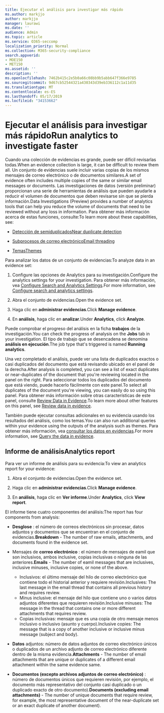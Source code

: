 ```yaml
---
title: Ejecutar el análisis para investigar más rápido
ms.author: markjjo
author: markjjo
manager: laurawi
ms.date: ''
audience: Admin
ms.topic: article
ms.service: O365-seccomp
localization_priority: Normal
ms.collection: M365-security-compliance
search.appverid:
- MOE150
- MET150
ms.assetid: ''
description: ''
ms.openlocfilehash: 7462b415c2e5b0a66c08bb9b5abb647f366e9785
ms.sourcegitcommit: 9d67cb52544321a430343d39eb336112c1a11d35
ms.translationtype: MT
ms.contentlocale: es-ES
ms.lasthandoff: 05/17/2019
ms.locfileid: "34153662"
---
```

# <a name="run-analytics-to-investigate-faster"></a><span data-ttu-id="67d75-102">Ejecutar el análisis para investigar más rápido</span><span class="sxs-lookup"><span data-stu-id="67d75-102">Run analytics to investigate faster</span></span>

<span data-ttu-id="67d75-103">Cuando una colección de evidencias es grande, puede ser difícil revisarlas todas.</span><span class="sxs-lookup"><span data-stu-id="67d75-103">When an evidence collection is large, it can be difficult to review them all.</span></span> <span data-ttu-id="67d75-104">Un conjunto de evidencias suele incluir varias copias de los mismos mensajes de correo electrónico o de documentos similares.</span><span class="sxs-lookup"><span data-stu-id="67d75-104">A set of evidence often includes multiple copies of the same or similar email messages or documents.</span></span> <span data-ttu-id="67d75-105">Las investigaciones de datos (versión preliminar) proporcionan una serie de herramientas de análisis que pueden ayudarle a reducir el volumen de documentos que deben revisarse sin que se pierda información.</span><span class="sxs-lookup"><span data-stu-id="67d75-105">Data Investigations (Preview) provides a number of analytics tools that can help you reduce the volume of documents that need to be reviewed without any loss in information.</span></span> <span data-ttu-id="67d75-106">Para obtener más información acerca de estas funciones, consulte:</span><span class="sxs-lookup"><span data-stu-id="67d75-106">To learn more about these capabilities, see:</span></span>

- [<span data-ttu-id="67d75-107">Detección de semiduplicados</span><span class="sxs-lookup"><span data-stu-id="67d75-107">Near duplicate detection</span></span>](near-duplicates.md)

- [<span data-ttu-id="67d75-108">Subprocesos de correo electrónico</span><span class="sxs-lookup"><span data-stu-id="67d75-108">Email threading</span></span>](email-threading.md)

- [<span data-ttu-id="67d75-109">Temas</span><span class="sxs-lookup"><span data-stu-id="67d75-109">Themes</span></span>](themes.md)

<span data-ttu-id="67d75-110">Para analizar los datos de un conjunto de evidencias:</span><span class="sxs-lookup"><span data-stu-id="67d75-110">To analyze data in an evidence set:</span></span>

1. <span data-ttu-id="67d75-111">Configure las opciones de Analytics para su investigación.</span><span class="sxs-lookup"><span data-stu-id="67d75-111">Configure the analytics settings for your investigation.</span></span> <span data-ttu-id="67d75-112">Para obtener más información, vea [Configure Search and Analytics Settings](configure-search-analytics-settings.md).</span><span class="sxs-lookup"><span data-stu-id="67d75-112">For more information, see [Configure search and analytics settings](configure-search-analytics-settings.md).</span></span>

2. <span data-ttu-id="67d75-113">Abra el conjunto de evidencias.</span><span class="sxs-lookup"><span data-stu-id="67d75-113">Open the evidence set.</span></span>

3. <span data-ttu-id="67d75-114">Haga clic en **administrar evidencias**.</span><span class="sxs-lookup"><span data-stu-id="67d75-114">Click **Manage evidence**.</span></span>

4. <span data-ttu-id="67d75-115">En **análisis**, haga clic en **analizar**.</span><span class="sxs-lookup"><span data-stu-id="67d75-115">Under **Analytics**, click **Analyze**.</span></span>

<span data-ttu-id="67d75-116">Puede comprobar el progreso del análisis en la ficha **trabajos** de la investigación.</span><span class="sxs-lookup"><span data-stu-id="67d75-116">You can check the progress of analysis on the **Jobs** tab in your investigation.</span></span> <span data-ttu-id="67d75-117">El tipo de trabajo que se desencadena se denomina **análisis en ejecución**.</span><span class="sxs-lookup"><span data-stu-id="67d75-117">The job type that's triggered is named **Running analytics**.</span></span>

 <span data-ttu-id="67d75-118">Una vez completado el análisis, puede ver una lista de duplicados exactos o casi duplicados del documento que está revisando ubicado en el panel de la derecha.</span><span class="sxs-lookup"><span data-stu-id="67d75-118">After analysis is completed, you can see a list of exact duplicates or near-duplicates of the document that you're reviewing located in the panel on the right.</span></span> <span data-ttu-id="67d75-119">Para seleccionar todos los duplicados del documento que está viendo, puede hacerlo fácilmente con este panel.</span><span class="sxs-lookup"><span data-stu-id="67d75-119">To select all duplicates of the document you're viewing, you can easily do so using this panel.</span></span> <span data-ttu-id="67d75-120">Para obtener más información sobre otras características de este panel, consulte [Review Data in Evidence](review-data-in-evidence.md).</span><span class="sxs-lookup"><span data-stu-id="67d75-120">To learn more about other features on this panel, see [Review data in evidence](review-data-in-evidence.md).</span></span> 

<span data-ttu-id="67d75-121">También puede ejecutar consultas adicionales en su evidencia usando los resultados del análisis, como los temas.</span><span class="sxs-lookup"><span data-stu-id="67d75-121">You can also run additional queries within your evidence using the outputs of the analysis such as themes.</span></span> <span data-ttu-id="67d75-122">Para obtener más información, vea [consultar los datos en evidencias](evidence-query.md).</span><span class="sxs-lookup"><span data-stu-id="67d75-122">For more information, see [Query the data in evidence](evidence-query.md).</span></span>

## <a name="analytics-report"></a><span data-ttu-id="67d75-123">Informe de análisis</span><span class="sxs-lookup"><span data-stu-id="67d75-123">Analytics report</span></span>

<span data-ttu-id="67d75-124">Para ver un informe de análisis para su evidencia:</span><span class="sxs-lookup"><span data-stu-id="67d75-124">To view an analytics report for your evidence:</span></span>

1. <span data-ttu-id="67d75-125">Abra el conjunto de evidencias.</span><span class="sxs-lookup"><span data-stu-id="67d75-125">Open the evidence set.</span></span>

2. <span data-ttu-id="67d75-126">Haga clic en **administrar evidencias**.</span><span class="sxs-lookup"><span data-stu-id="67d75-126">Click **Manage evidence**.</span></span>

3. <span data-ttu-id="67d75-127">En **análisis**, haga clic en **Ver informe**.</span><span class="sxs-lookup"><span data-stu-id="67d75-127">Under **Analytics**, click **View report**.</span></span>

<span data-ttu-id="67d75-128">El informe tiene cuatro componentes del análisis:</span><span class="sxs-lookup"><span data-stu-id="67d75-128">The report has four components from analysis:</span></span>

- <span data-ttu-id="67d75-129">**Desglose** : el número de correos electrónicos sin procesar, datos adjuntos y documentos que se encuentran en el conjunto de evidencias.</span><span class="sxs-lookup"><span data-stu-id="67d75-129">**Breakdown** - The number of raw emails, attachments, and documents found in the evidence set.</span></span>

- <span data-ttu-id="67d75-130">Mensajes de **correo electrónico** : el número de mensajes de eamil que son inclusivos, ambos inclusive, copias inclusivas o ninguna de las anteriores.</span><span class="sxs-lookup"><span data-stu-id="67d75-130">**Emails** - The number of eamil messages that are inclusives, inclusive minuses, inclusive copies, or none of the above.</span></span>
   - <span data-ttu-id="67d75-131">Inclusivos: el último mensaje del hilo de correo electrónico que contiene todo el historial anterior y requiere revisión.</span><span class="sxs-lookup"><span data-stu-id="67d75-131">Inclusives: The last message in the email thread that contains all previous history and requires review.</span></span>
   - <span data-ttu-id="67d75-132">Minus inclusive: el mensaje del hilo que contiene uno o varios datos adjuntos diferentes que requieren revisión.</span><span class="sxs-lookup"><span data-stu-id="67d75-132">Inclusive minuses: The message in the thread that contains one or more different attachments that requires review.</span></span>
   - <span data-ttu-id="67d75-133">Copias inclusivas: mensaje que es una copia de otro mensaje menos inclusivo o inclusivo (asunto y cuerpo).</span><span class="sxs-lookup"><span data-stu-id="67d75-133">Inclusive copies: The message that is a copy of another inclusive or inclusive minus message (subject and body).</span></span>

- <span data-ttu-id="67d75-134">**Datos** adjuntos: número de datos adjuntos de correo electrónico únicos o duplicados de un archivo adjunto de correo electrónico diferente dentro de la misma evidencia.</span><span class="sxs-lookup"><span data-stu-id="67d75-134">**Attachments** - The number of email attachments that are unique or duplicates of a different email attachment within the same evidence same.</span></span>

- <span data-ttu-id="67d75-135">**Documentos (excepto archivos adjuntos de correo electrónico)** : número de documentos únicos que requieren revisión, por ejemplo, el documento más representativo del conjunto casi duplicado o un duplicado exacto de otro documento).</span><span class="sxs-lookup"><span data-stu-id="67d75-135">**Documents (excluding email attachments)** - The number of unique documents that require review, for example, the most representative document of the near-duplicate set or an exact duplicate of another document).</span></span>